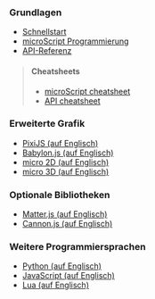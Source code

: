 
### Grundlagen
* [Schnellstart](https://github.com/pmgl/microstudio/wiki/de-Quickstart)
* [microScript Programmierung](https://github.com/pmgl/microstudio/wiki/de-Programming)
* [API-Referenz](https://github.com/pmgl/microstudio/wiki/de-API)

> #### Cheatsheets
> * [microScript cheatsheet](https://github.com/pmgl/microstudio/wiki/en-microScript_cheatsheet)
> * [API cheatsheet](https://github.com/pmgl/microstudio/wiki/en-API_cheatsheet)

### Erweiterte Grafik
* [PixiJS (auf Englisch)](https://github.com/pmgl/microstudio/wiki/en-Pixi)
* [Babylon.js (auf Englisch)](https://github.com/pmgl/microstudio/wiki/en-Babylon)
* [micro 2D (auf Englisch)](https://github.com/pmgl/microstudio/wiki/en-M2D)
* [micro 3D (auf Englisch)](https://github.com/pmgl/microstudio/wiki/en-M3D)

### Optionale Bibliotheken
* [Matter.js (auf Englisch)](https://github.com/pmgl/microstudio/wiki/en-Matter)
* [Cannon.js (auf Englisch)](https://github.com/pmgl/microstudio/wiki/en-Cannon)

### Weitere Programmiersprachen
* [Python (auf Englisch)](https://github.com/pmgl/microstudio/wiki/en-Python)
* [JavaScript (auf Englisch)](https://github.com/pmgl/microstudio/wiki/en-JavaScript)
* [Lua (auf Englisch)](https://github.com/pmgl/microstudio/wiki/en-Lua)
